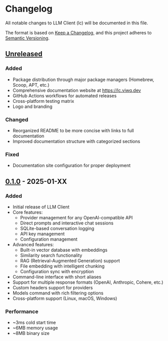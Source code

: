 # Changelog

All notable changes to LLM Client (lc) will be documented in this file.

The format is based on [Keep a Changelog](https://keepachangelog.com/en/1.0.0/),
and this project adheres to [Semantic Versioning](https://semver.org/spec/v2.0.0.html).

## [Unreleased]

### Added
- Package distribution through major package managers (Homebrew, Scoop, APT, etc.)
- Comprehensive documentation website at https://lc.viwq.dev
- GitHub Actions workflows for automated releases
- Cross-platform testing matrix
- Logo and branding

### Changed
- Reorganized README to be more concise with links to full documentation
- Improved documentation structure with categorized sections

### Fixed
- Documentation site configuration for proper deployment

## [0.1.0] - 2025-01-XX

### Added
- Initial release of LLM Client
- Core features:
  - Provider management for any OpenAI-compatible API
  - Direct prompts and interactive chat sessions
  - SQLite-based conversation logging
  - API key management
  - Configuration management
- Advanced features:
  - Built-in vector database with embeddings
  - Similarity search functionality
  - RAG (Retrieval-Augmented Generation) support
  - File embedding with intelligent chunking
  - Configuration sync with encryption
- Command-line interface with short aliases
- Support for multiple response formats (OpenAI, Anthropic, Cohere, etc.)
- Custom headers support for providers
- Models command with rich filtering options
- Cross-platform support (Linux, macOS, Windows)

### Performance
- ~3ms cold start time
- ~6MB memory usage
- ~8MB binary size

[Unreleased]: https://github.com/your-username/lc/compare/v0.1.0...HEAD
[0.1.0]: https://github.com/your-username/lc/releases/tag/v0.1.0